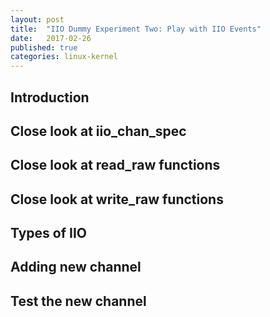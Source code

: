 ```yaml
---
layout: post
title:  "IIO Dummy Experiment Two: Play with IIO Events"
date:   2017-02-26
published: true
categories: linux-kernel
---
```


## Introduction

## Close look at iio_chan_spec

## Close look at read_raw functions

## Close look at write_raw functions

## Types of IIO

## Adding new channel

## Test the new channel
